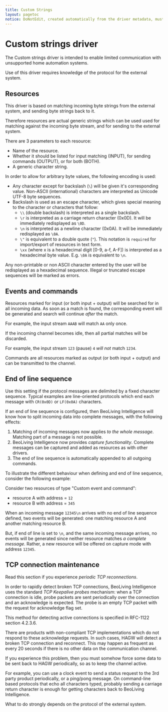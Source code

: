 ```yaml
---
title: Custom Strings
layout: pagetoc
notice: DoNotEdit, created automatically from the driver metadata, must be updated on the driver itself
---
```

Custom strings driver
=====================

The Custom strings driver is intended to enable limited communication
with unsupported home automation systems.

Use of this driver requires knowledge of the protocol for the external
system.

Resources
---------

This driver is based on matching incoming byte strings from the external
system, and sending byte strings back to it.

Therefore resources are actual generic strings which can be used used
for matching against the incoming byte stream, and for sending to the
external system.

There are 3 parameters to each resource:

-   Name of the resource.
-   Whether it should be listed for input matching (INPUT), for
    sending commands (OUTPUT), or for both (BOTH).
-   A generic character string.

In order to allow for arbitrary byte values, the following encoding is
used:

-   Any character except for backslash (`\`) will be given it's
    corresponding value. Non-ASCII (international) characters are
    interpreted as Unicode UTF-8 byte sequences.
-   Backslash is used as an escape character, which gives special
    meaning to the character or characters that follow:
    -   `\\` (double backslash) is interpreted as a single backslash.
    -   `\r` is interpreted as a carriage return character (0x0D). It
        will be immediately redisplayed as `\0D`.
    -   `\n` is interpreted as a newline character (0x0A). It will be
        immediately redisplayed as `\0A`.
    -   `\"` is equivalent to a double quote (`"`). This notation is
        `required` for import/export of resources in text form.
    -   `\xx` (where x is a hexadecimal digit [0-9, a-f, A-F]) is
        interpreted as a hexadecimal byte value. E.g. `\0A` is
        equivalent to `\n`.

Any non-printable or non ASCII character entered by the user will be
redisplayed as a hexadecimal sequence. Illegal or truncated escape
sequences will be marked as errors.

Events and commands
-------------------

Resources marked for input (or both input + output) will be searched for
in all incoming data. As soon as a match is found, the corresponding
event will be generated and search will continue *after* the match.

For example, the input stream `AAAB` will match `AA` only once.

If the incoming channel becomes idle, then all partial matches will be
discarded.

For example, the input stream `123` (pause) `4` *will not* match `1234`.

Commands are all resources marked as output (or both input + output)
and can be transmitted to the channel.

End of line sequence
--------------------
Use this setting if the protocol messages are delimited by a fixed
character sequence. Typical examples are line-oriented
protocols which end each message with `CR(0x0D)` or `LF(0x0A)`
characters.

If an end of line sequence is configured, then BeoLiving Intelligence will
know how to split incoming data into complete messages, with the
following effects:

1. Matching of incoming messages now applies *to the whole message*.
   Matching part of a message is not possible.
2. BeoLiving Intelligence now provides *capture functionality*. Complete
   messages can be captured and added as resources as with other drivers.
3. The end of line sequence is automatically appended to all outgoing
   commands.

To illustrate the different behaviour when defining and end of line
sequence, consider the following example:

Consider two resources of type "Custom event and command":

- resource A with address = `12`
- resource B with address = `345`

When an incoming message `12345\n` arrives with no end of line
sequence defined, two events will be generated: one matching
resource A and another matching resource B.

But, if end of line is set to `\n`, and the same incoming message
arrives, no events will be generated since neither resource matches *a
complete message*. Rather, a new resource will be offered on capture
mode with address `12345`.

TCP connection maintenance
--------------------------

Read this section if you experience *periodic TCP reconnections*.

In order to rapidly detect broken TCP connections, BeoLiving Intelligence uses the
standard *TCP Keepalive probes* mechanism: when a TCP connection is
idle, probe packets are sent periodically over the connection and an
acknowledge is expected. The probe is an empty TCP packet with the
request for acknowledge flag set.

This method for detecting active connections is specified in RFC-1122
section 4.2.3.6.

There are products with non-compliant TCP implementations which do not
respond to these acknowledge requests. In such cases, HAGW will detect a
broken TCP connection and reconnect. This may happen as frequent as
every 20 seconds if there is no other data on the communication channel.

If you experience this problem, then you must somehow force some data to
be sent back to HAGW periodically, so as to keep the channel active.

For example, you can use a clock event to send a status request to the 3rd
party product periodically, or a ping/pong message. On command-line based
protocols that echo all characters typed, probably sending a carriage
return character is enough for getting characters back to BeoLiving Intelligence.

What to do strongly depends on the protocol of the external system.
